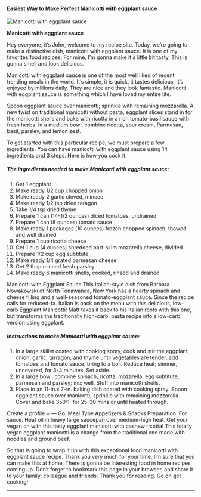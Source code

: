             

#### Easiest Way to Make Perfect Manicotti with eggplant sauce

![Manicotti with eggplant sauce](https://img-global.cpcdn.com/recipes/56747922/751x532cq70/manicotti-with-eggplant-sauce-recipe-main-photo.jpg)

**Manicotti with eggplant sauce**

Hey everyone, it’s John, welcome to my recipe site. Today, we’re going to make a distinctive dish, manicotti with eggplant sauce. It is one of my favorites food recipes. For mine, I’m gonna make it a little bit tasty. This is gonna smell and look delicious.

Manicotti with eggplant sauce is one of the most well liked of recent trending meals in the world. It’s simple, it is quick, it tastes delicious. It’s enjoyed by millions daily. They are nice and they look fantastic. Manicotti with eggplant sauce is something which I have loved my entire life.

Spoon eggplant sauce over manicotti; sprinkle with remaining mozzarella. A new twist on traditional manicotti without pasta, eggplant slices stand in for the manicotti shells and bake with ricotta in a rich tomato-basil sauce with fresh herbs. In a medium bowl, combine ricotta, sour cream, Parmesan, basil, parsley, and lemon zest.

To get started with this particular recipe, we must prepare a few ingredients. You can have manicotti with eggplant sauce using 14 ingredients and 3 steps. Here is how you cook it.

##### The ingredients needed to make Manicotti with eggplant sauce:

1.  Get 1 eggplant
2.  Make ready 1/2 cup chopped onion
3.  Make ready 2 garlic cloved, minced
4.  Make ready 1/2 tsp dried taragon
5.  Take 1/4 tsp dried thyme
6.  Prepare 1 can (14-1/2 ounces) diced tomatoes, undrained
7.  Prepare 1 can (8 ounces) tomato sauce
8.  Make ready 1 packages (10 ounces) frozen chopped spinach, thawed and well drained
9.  Prepare 1 cup ricotta cheese
10.  Get 1 cup (4 ounces) shredded part-skim mozarella cheese, divided
11.  Prepare 1/2 cup egg subtitute
12.  Make ready 1/4 grated parmesan cheese
13.  Get 2 tbsp minced fresh parsley
14.  Make ready 6 manicotti shells, cooked, rinsed and drained

Manicotti with Eggplant Sauce This Italian-style dish from Barbara Nowakowski of North Tonawanda, New York has a hearty spinach and cheese filling and a well-seasoned tomato-eggplant sauce. Since the recipe calls for reduced-fa. Italian is back on the menu with this delicious, low-carb Eggplant Manicotti! Matt takes it back to his Italian roots with this one, but transforms the traditionally high-carb, pasta recipe into a low-carb version using eggplant.

##### Instructions to make Manicotti with eggplant sauce:

1.  In a large skillet coated with cooking spray, cook and stir the eggplant, onion, garlic, tarragon, and thyme until vegetables are tender. add tomatoes and tomato sauce; bring to a boil. Reduce heat; simmer, uncovered, for 3-4 minutes. Set aside.
2.  In a large bowl, combine spinach, ricotta, mozarella, egg subtitute, parmesan and parsley; mix well. Stuff into manicotti shells.
3.  Place in an 11-in.x 7-in. baking dish coated with cooking spray. Spoon eggplant sauce over manicotti; sprinkle with remaining mozzarella. Cover and bake 350°F for 25-30 mins or until heated through.

Create a profile + — Go. Meal Type Appetizers & Snacks Preparation. For sauce: Heat oil in heavy large saucepan over medium-high heat. Get your vegan on with this tasty eggplant manicotti with cashew ricotta! This totally vegan eggplant manicotti is a change from the traditional one made with noodles and ground beef.

So that is going to wrap it up with this exceptional food manicotti with eggplant sauce recipe. Thank you very much for your time. I’m sure that you can make this at home. There is gonna be interesting food in home recipes coming up. Don’t forget to bookmark this page in your browser, and share it to your family, colleague and friends. Thank you for reading. Go on get cooking!

* * *